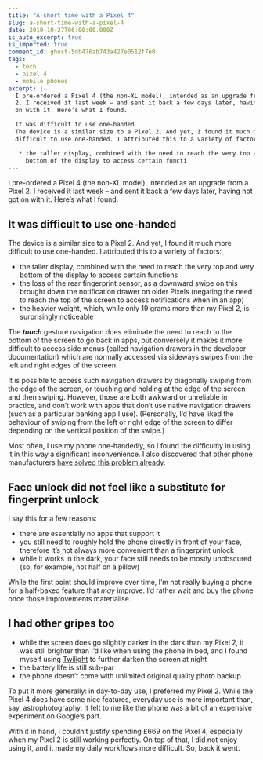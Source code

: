 ```yaml
---
title: "A short time with a Pixel 4"
slug: a-short-time-with-a-pixel-4
date: 2019-10-27T06:00:00.000Z
is_auto_excerpt: true
is_imported: true
comment_id: ghost-5db476ab743a427e0512f7e0
tags:
  - tech
  - pixel 4
  - mobile phones
excerpt: |-
  I pre-ordered a Pixel 4 (the non-XL model), intended as an upgrade from a Pixel
  2. I received it last week – and sent it back a few days later, having not got
  on with it. Here’s what I found.

  It was difficult to use one-handed
  The device is a similar size to a Pixel 2. And yet, I found it much more
  difficult to use one-handed. I attributed this to a variety of factors:

   * the taller display, combined with the need to reach the very top and very
     bottom of the display to access certain functi
---
```


I pre-ordered a Pixel 4 (the non-XL model), intended as an upgrade from a
Pixel 2. I received it last week – and sent it back a few days later, having not
got on with it. Here’s what I found.

## It was difficult to use one-handed

The device is a similar size to a Pixel 2. And yet, I found it much more
difficult to use one-handed. I attributed this to a variety of factors:

- the taller display, combined with the need to reach the very top and very
  bottom of the display to access certain functions
- the loss of the rear fingerprint sensor, as a downward swipe on this brought
  down the notification drawer on older Pixels (negating the need to reach the
  top of the screen to access notifications when in an app)
- the heavier weight, which, while only 19 grams more than my Pixel 2, is
  surprisingly noticeable

The **_touch_** gesture navigation does eliminate the need to reach to the
bottom of the screen to go back in apps, but conversely it makes it more
difficult to access side menus (called navigation drawers in the developer
documentation) which are normally accessed via sideways swipes from the left and
right edges of the screen.

It is possible to access such navigation drawers by diagonally swiping from the
edge of the screen, or touching and holding at the edge of the screen and then
swiping. However, those are both awkward or unreliable in practice, and don’t
work with apps that don’t use native navigation drawers (such as a particular
banking app I use). (Personally, I’d have liked the behaviour of swiping from
the left or right edge of the screen to differ depending on the vertical
position of the swipe.)

Most often, I use my phone one-handedly, so I found the difficultly in using it
in this way a significant inconvenience. I also discovered that other phone
manufacturers
[have solved this problem already](https://www.samsung.com/uk/support/mobile-devices/how-do-i-set-up-one-handed-mode-on-my-galaxy-device/).

## Face unlock did not feel like a substitute for fingerprint unlock

I say this for a few reasons:

- there are essentially no apps that support it
- you still need to roughly hold the phone directly in front of your face,
  therefore it’s not always more convenient than a fingerprint unlock
- while it works in the dark, your face still needs to be mostly unobscured (so,
  for example, not half on a pillow)

While the first point should improve over time, I’m not really buying a phone
for a half-baked feature that _may_ improve. I’d rather wait and buy the phone
once those improvements materialise.

## I had other gripes too

- while the screen does go slightly darker in the dark than my Pixel 2, it was
  still brighter than I’d like when using the phone in bed, and I found myself
  using
  [Twilight](https://play.google.com/store/apps/details?id=com.urbandroid.lux&hl=en_GB)
  to further darken the screen at night
- the battery life is still sub-par
- the phone doesn’t come with unlimited original quality photo backup

To put it more generally: in day-to-day use, I preferred my Pixel 2. While the
Pixel 4 does have some nice features, everyday use is more important than, say,
astrophotography. It felt to me like the phone was a bit of an expensive
experiment on Google’s part.

With it in hand, I couldn’t justify spending £669 on the Pixel 4, especially
when my Pixel 2 is still working perfectly. On top of that, I did not enjoy
using it, and it made my daily workflows more difficult. So, back it went.
